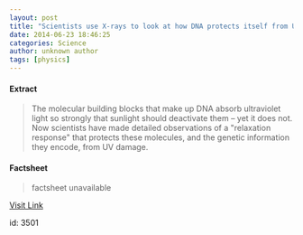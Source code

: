 ```yaml
---
layout: post
title: "Scientists use X-rays to look at how DNA protects itself from UV light"
date: 2014-06-23 18:46:25
categories: Science
author: unknown author
tags: [physics]
---
```



#### Extract
>The molecular building blocks that make up DNA absorb ultraviolet light so strongly that sunlight should deactivate them – yet it does not. Now scientists have made detailed observations of a "relaxation response" that protects these molecules, and the genetic information they encode, from UV damage.

#### Factsheet
>factsheet unavailable

[Visit Link](http://phys.org/news322753553.html)

id:    3501
